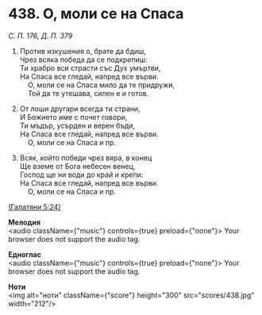 # 438. О, моли се на Спаса  

*С. П. 176, Д. П. 379*  

1. Против изкушения о, брате да бдиш,  
Чрез всяка победа да се подкрепиш:  
Ти храбро вси страсти със Дух умъртви,  
На Спаса все гледай, напред все върви.  
    О, моли се на Спаса мило да те придружи,  
    Той да те утешава, силен е и готов.  

2. От лоши другари всегда ти страни,  
И Божието име с почет говори,  
Ти мъдър, усърден и верен бъди,  
На Спаса все гледай, напред все върви.  
    О, моли се на Спаса и пр.  

3. Всяк, който победи чрез вяра, в конец  
Ще вземе от Бога небесен венец,  
Господ ще ни води до край и крепи:  
На Спаса все гледай, напред все върви.  
    О, моли се на Спаса и пр.  

[(Галатяни 5:24)](http://biblia.bg/index.php?k=55&g=5&s=24)  

__Мелодия__  
<audio className={"music"} controls={true} preload={"none"}><source src="mp3/438.mp3" type="audio/mpeg"/>
Your browser does not support the audio tag.
</audio>  

__Едноглас__  
<audio className={"music"} controls={true} preload={"none"}><source src="transp/438.mp3" type="audio/mpeg"/>
Your browser does not support the audio tag.
</audio>  

__Ноти__  
<img alt="ноти" className={"score"} height="300" src="scores/438.jpg" width="212"/>
